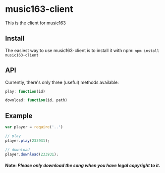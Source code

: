 music163-client
========

This is the client for music163

Install
---
The easiest way to use music163-client is to install it with npm: `npm install music163-client`

API
---
Currently, there's only three (useful) methods available:

```javascript
play: function(id)
```

```javascript
download: function(id, path)
```

Example
-------
```javascript
var player = require('..')

// play
player.play(233931);

// download
player.download(233931);
```

#### Note: <i>Please only download the song when you have legal copyright to it.</i>